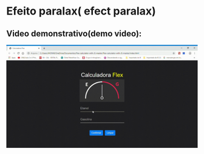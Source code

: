 # Efeito paralax( efect paralax)

## Video demonstrativo(demo video):

![alt text]( https://github.com/jhony2488/Flex-calculator-with-JS/blob/master/Calculadora-Flex-Google-Chrome-2020-01-25-19-57-49.gif "Video demonstrativo")
